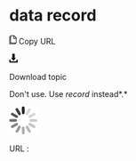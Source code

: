 # data record

![Copy URL](media/data-record/Copy.png)
Copy URL

![Download](media/data-record/Download.png)

Download topic

Don't use. Use *record* instead*.*

![In progress](media/data-record/activity-large.gif)

URL :

